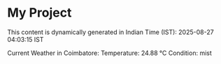 # My Project

This content is dynamically generated in Indian Time (IST): 2025-08-27 04:03:15 IST


Current Weather in Coimbatore:
Temperature: 24.88 °C
Condition: mist
